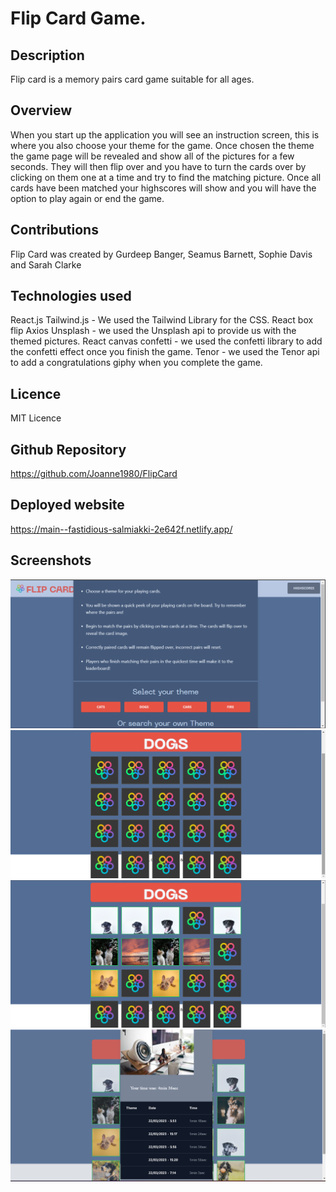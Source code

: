 # Flip Card Game.

## Description
Flip card is a memory pairs card game suitable for all ages. 

## Overview
When you start up the application you will see an instruction screen, this is where you also choose your theme
for the game. Once chosen the theme the game page will be revealed and show all of the pictures for a few seconds. 
They will then flip over and you have to turn the cards over by clicking on them one at a time and try to find the matching picture. 
Once all cards have been matched your highscores will show and you will have the option to play again or end the game. 

## Contributions
Flip Card was created by Gurdeep Banger, Seamus Barnett, Sophie Davis and Sarah Clarke

## Technologies used
React.js
Tailwind.js - We used the Tailwind Library for the CSS.
React box flip
Axios
Unsplash - we used the Unsplash api to provide us with the themed pictures.
React canvas confetti - we used the confetti library to add the confetti effect once you finish the game.
Tenor - we used the Tenor api to add a congratulations giphy when you complete the game.


## Licence
MIT Licence

## Github Repository
https://github.com/Joanne1980/FlipCard

## Deployed website
https://main--fastidious-salmiakki-2e642f.netlify.app/

## Screenshots
![alt text](/public/Instructions.png?raw=true)
![alt text](/public/Game.png?raw=true)
![alt text](/public/game1.png?raw=true)
![alt text](/public/highscores.png?raw=true)